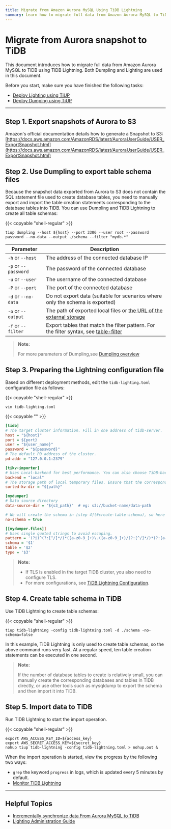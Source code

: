 ```yaml
---
title: Migrate from Amazon Aurora MySQL Using TiDB Lightning
summary: Learn how to migrate full data from Amazon Aurora MySQL to TiDB using TiDB Lightning.
---
```


# Migrate from Aurora snapshot to TiDB

This document introduces how to migrate full data from Amazon Aurora MySQL to TiDB using TiDB Lightning. Both Dumpling and Lighting are used in this document.

Before you start, make sure you have finished the following tasks:

- [Deploy Lighting using TiUP](/data-migration/quick_install_tools.md)
- [Deploy Dumping using TiUP](/data-migration/quick_install_tools.md)

***

## Step 1. Export snapshots of Aurora to S3

Amazon's official documentation details how to generate a Snapshot to S3: [https://docs.aws.amazon.com/AmazonRDS/latest/AuroraUserGuide/USER_ExportSnapshot.html](https://docs.aws.amazon.com/AmazonRDS/latest/AuroraUserGuide/USER_ExportSnapshot.html)

## Step 2. Use Dumpling to export table schema files

Because the snapshot data exported from Aurora to S3 does not contain the SQL statement file used to create database tables, you need to manually export and import the table creation statements corresponding to the database tables into TiDB. You can use Dumpling and TiDB Lightning to create all table schemas:

{{< copyable "shell-regular" >}}

```shell
tiup dumpling --host ${host} --port 3306 --user root --password password --no-data --output ./schema --filter "mydb.*"
```

|Parameter|Description|
|-|-|
| `-h` or `--host`             |The address of the connected database IP|
| `-p` or `--password`         |The password of the connected database|
| `-u` or `--user`             |The username of the connected database|
| `-P` or `--port`             |The port of the connected database|
| `-d` or `--no-data`          |Do not export data (suitable for scenarios where only the schema is exported)  |
| `-o` or `--output`           |The path of exported local files or [the URL of the external storage](/br/backup-and-restore-storages.md)|
| `-f` or `--filter`           |Export tables that match the filter pattern. For the filter syntax, see [table-filter](/table-filter.md)|

> **Note:**
>
> For more parameters of Dumpling,see [Dumpling overview](/dumpling-overview.md)

## Step 3. Preparing the Lightning configuration file 

Based on different deployment methods, edit the `tidb-lighting.toml` configuration file as follows:

{{< copyable "shell-regular" >}}

```shell
vim tidb-lighting.toml
```

{{< copyable "" >}}

```ini
[tidb]
# The target cluster information. Fill in one address of tidb-server.
host = "${host}"
port = ${port}
user = "${user_name}"
password = "${password}" 
# The default PD address of the cluster.
pd-addr = "127.0.0.1:2379"

[tikv-importer]
# Uses Local-backend for best performance. You can also choose TiDB-backend or Importer-backend according to your need. For detailed introduction of the three backend modes, see [TiDB Lightning Backends](/tidb-lightning/tidb-lightning-backends.md).
backend = "local"
# The storage path of local temporary files. Ensure that the corresponding directory does not exist or is empty and that the disk capacity is large enough for storage.
sorted-kv-dir = "${path}"

[mydumper]
# Data source directory
data-source-dir = "${s3_path}"  # eg: s3://bucket-name/data-path

# We will create the schema in [step 4](#create-table-schema), so here we set no-schema to true
no-schema = true

[[mydumper.files]]
# Uses single quoted strings to avoid escaping.
pattern = '(?i)^(?:[^/]*/)*([a-z0-9_]+)\.([a-z0-9_]+)/(?:[^/]*/)*(?:[a-z0-9\-_.]+\.(parquet))$'
schema = '$1'
table = '$2'
type = '$3'
```

> **Note:**
>
> - If TLS is enabled in the target TiDB cluster, you also need to configure TLS.
> - For more configurations, see [TiDB Lightning Configuration](/tidb-lightning/tidb-lightning-configuration.md).

## Step 4. Create table schema in TiDB

Use TiDB Lightning to create table schemas:

{{< copyable "shell-regular" >}}

```shell
tiup tidb-lightning -config tidb-lightning.toml -d ./schema -no-schema=false
```

In this example, TiDB Lightning is only used to create table schemas, so the above command runs very fast. At a regular speed, ten table creation statements can be executed in one second.

> **Note:**
>
> If the number of database tables to create is relatively small, you can manually create the corresponding databases and tables in TiDB directly, or use other tools such as mysqldump to export the schema and then import it into TiDB.

## Step 5. Import data to TiDB

Run TiDB Lightning to start the import operation. 

{{< copyable "shell-regular" >}}

```shell
export AWS_ACCESS_KEY_ID=${access_key}
export AWS_SECRET_ACCESS_KEY=${secret_key}
nohup tiup tidb-lightning -config tidb-lightning.toml > nohup.out &
```

When the import operation is started, view the progress by the following two ways:

- `grep` the keyword `progress` in logs, which is updated every 5 minutes by default.
- [Monitor TiDB Lightning](/tidb-lightning/monitor-tidb-lightning.md)

***

## Helpful Topics

- [Incrementally synchronize data From Aurora MySQL to TiDB](/data-migration/aurora/increment-aurora.md)
- [Lighting Administration Guide](/tidb-lightning/tidb-lightning-overview.md)
